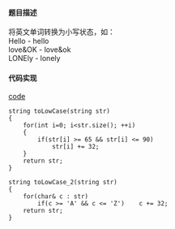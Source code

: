 #### 题目描述
将英文单词转换为小写状态，如：  
Hello - hello  
love&OK - love&ok  
LONEly - lonely  

#### 代码实现

[code](/String/to_low_case.cpp)

```
string toLowCase(string str)
{
	for(int i=0; i<str.size(); ++i)
	{
		if(str[i] >= 65 && str[i] <= 90)
			str[i] += 32;
	}
	return str;
}

string toLowCase_2(string str)
{
	for(char& c : str)
		if(c >= 'A' && c <= 'Z')	c += 32;
	return str;
}
```